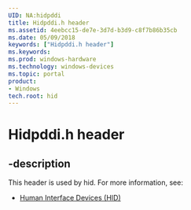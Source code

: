 ```yaml
---
UID: NA:hidpddi
title: Hidpddi.h header
ms.assetid: 4eebcc15-de7e-3d7d-b3d9-c8f7b86b35cb
ms.date: 05/09/2018
keywords: ["Hidpddi.h header"]
ms.keywords: 
ms.prod: windows-hardware
ms.technology: windows-devices
ms.topic: portal
product:
- Windows
tech.root: hid
---
```


# Hidpddi.h header


## -description


This header is used by hid. For more information, see:

- [Human Interface Devices (HID)](../_hid/index.md)
